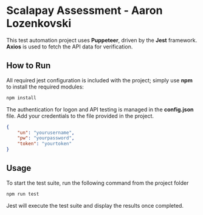 # Scalapay Assessment - Aaron Lozenkovski

This test automation project uses **Puppeteer**, driven by the **Jest** framework. **Axios** is used to fetch the API data for verification.

## How to Run

All required jest configuration is included with the project; simply use **npm** to install the required modules:

```bash
npm install
```

The authentication for logon and API testing is managed in the **config.json** file. Add your credentials to the file provided in the project.

```JSON
{
    "un": "yourusername",
    "pw": "yourpassword",
    "token": "yourtoken"
}
```

## Usage

To start the test suite, run the following command from the project folder 
```bash
npm run test
```

Jest will execute the test suite and display the results once completed.